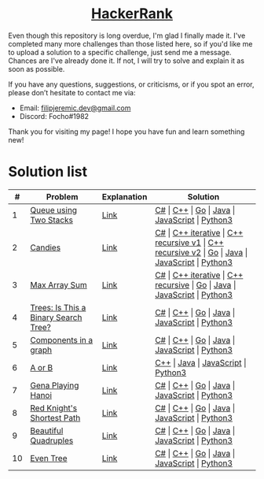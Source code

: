 <h1 align="center"><a href="https://www.hackerrank.com/kettu">HackerRank</a></h1>

Even though this repository is long overdue, I'm glad I finally made it. I've completed many more challenges than those listed here, so if you'd like me to upload a solution to a specific challenge, just send me a message. Chances are I've already done it. If not, I will try to solve and explain it as soon as possible.

If you have any questions, suggestions, or criticisms, or if you spot an error, please don’t hesitate to contact me via:
* Email: filipjeremic.dev@gmail.com
* Discord: Focho#1982

Thank you for visiting my page! I hope you have fun and learn something new!

# Solution list

|  #  | Problem | Explanation | Solution |
|  -  | ------- | -------- | --------- |
| 1 | [Queue using Two Stacks](https://www.hackerrank.com/challenges/queue-using-two-stacks/problem) | [Link](https://github.com/filipjeremic/hackerrank/blob/main/Data%20Structures/Queue%20using%20two%20stacks/Explanation.txt) | [C#](https://github.com/filipjeremic/hackerrank/blob/main/Data%20Structures/Queue%20using%20two%20stacks/Solution.cs) \| [C++](https://github.com/filipjeremic/hackerrank/blob/main/Data%20Structures/Queue%20using%20two%20stacks/Solution.cpp) \| [Go](https://github.com/filipjeremic/hackerrank/blob/main/Data%20Structures/Queue%20using%20two%20stacks/solution.go) \| [Java](https://github.com/filipjeremic/hackerrank/blob/main/Data%20Structures/Queue%20using%20two%20stacks/Solution.java) \| [JavaScript](https://github.com/filipjeremic/hackerrank/blob/main/Data%20Structures/Queue%20using%20two%20stacks/Solution.js) \| [Python3](https://github.com/filipjeremic/hackerrank/blob/main/Data%20Structures/Queue%20using%20two%20stacks/solution.py) |
| 2 | [Candies](https://www.hackerrank.com/challenges/candies/problem?h_l=interview&playlist_slugs%5B%5D=interview-preparation-kit&playlist_slugs%5B%5D=dynamic-programming) | [Link](https://github.com/filipjeremic/hackerrank/blob/main/Interview%20Preparation%20Kit/Candies/Explanation.txt) | [C#](https://github.com/filipjeremic/hackerrank/blob/main/Interview%20Preparation%20Kit/Candies/Solution.cs) \| [C++ iterative](https://github.com/filipjeremic/hackerrank/blob/main/Interview%20Preparation%20Kit/Candies/Solution_iterative.cpp) \| [C++ recursive v1](https://github.com/filipjeremic/hackerrank/blob/main/Interview%20Preparation%20Kit/Candies/Solution_recursive_v1.cpp) \| [C++ recursive v2](https://github.com/filipjeremic/hackerrank/blob/main/Interview%20Preparation%20Kit/Candies/Solution_recursive_v2.cpp) \| [Go](https://github.com/filipjeremic/hackerrank/blob/main/Interview%20Preparation%20Kit/Candies/solution.go) \| [Java](https://github.com/filipjeremic/hackerrank/blob/main/Interview%20Preparation%20Kit/Candies/Solution.java) \| [JavaScript](https://github.com/filipjeremic/hackerrank/blob/main/Interview%20Preparation%20Kit/Candies/Solution.js) \| [Python3](https://github.com/filipjeremic/hackerrank/blob/main/Interview%20Preparation%20Kit/Candies/solution.py) |
| 3 | [Max Array Sum](https://www.hackerrank.com/challenges/max-array-sum/problem?h_l=interview&playlist_slugs%5B%5D=interview-preparation-kit&playlist_slugs%5B%5D=dynamic-programming) | [Link](https://github.com/filipjeremic/hackerrank/blob/main/Interview%20Preparation%20Kit/Max%20Array%20Sum/Explanation.txt) | [C#](https://github.com/filipjeremic/hackerrank/blob/main/Interview%20Preparation%20Kit/Max%20Array%20Sum/Solution.cs) \| [C++ iterative](https://github.com/filipjeremic/hackerrank/blob/main/Interview%20Preparation%20Kit/Max%20Array%20Sum/Solution_iterative.cpp) \| [C++ recursive](https://github.com/filipjeremic/hackerrank/blob/main/Interview%20Preparation%20Kit/Max%20Array%20Sum/Solution_recursive.cpp) \| [Go](https://github.com/filipjeremic/hackerrank/blob/main/Interview%20Preparation%20Kit/Max%20Array%20Sum/solution.go) \| [Java](https://github.com/filipjeremic/hackerrank/blob/main/Interview%20Preparation%20Kit/Max%20Array%20Sum/Solution.java) \| [JavaScript](https://github.com/filipjeremic/hackerrank/blob/main/Interview%20Preparation%20Kit/Max%20Array%20Sum/Solution.js) \| [Python3](https://github.com/filipjeremic/hackerrank/blob/main/Interview%20Preparation%20Kit/Max%20Array%20Sum/solution.py) |
| 4 | [Trees: Is This a Binary Search Tree?](https://www.hackerrank.com/challenges/ctci-is-binary-search-tree/problem?h_l=interview&playlist_slugs%5B%5D=interview-preparation-kit&playlist_slugs%5B%5D=trees) | [Link](https://github.com/filipjeremic/hackerrank/blob/main/Interview%20Preparation%20Kit/Trees%3A%20Is%20This%20a%20Binary%20Search%20Tree%3F/Explanation.txt) | [C#](https://github.com/filipjeremic/hackerrank/blob/main/Interview%20Preparation%20Kit/Trees%3A%20Is%20This%20a%20Binary%20Search%20Tree%3F/Solution.cs) \| [C++](https://github.com/filipjeremic/hackerrank/blob/main/Interview%20Preparation%20Kit/Trees%3A%20Is%20This%20a%20Binary%20Search%20Tree%3F/Solution.cpp) \| [Go](https://github.com/filipjeremic/hackerrank/blob/main/Interview%20Preparation%20Kit/Trees%3A%20Is%20This%20a%20Binary%20Search%20Tree%3F/solution.go) \| [Java](https://github.com/filipjeremic/hackerrank/blob/main/Interview%20Preparation%20Kit/Trees%3A%20Is%20This%20a%20Binary%20Search%20Tree%3F/Solution.java) \| [JavaScript](https://github.com/filipjeremic/hackerrank/blob/main/Interview%20Preparation%20Kit/Trees%3A%20Is%20This%20a%20Binary%20Search%20Tree%3F/Solution.js) \| [Python3](https://github.com/filipjeremic/hackerrank/blob/main/Interview%20Preparation%20Kit/Trees%3A%20Is%20This%20a%20Binary%20Search%20Tree%3F/solution.py) |
| 5 | [Components in a graph](https://www.hackerrank.com/challenges/components-in-graph/problem) | [Link](https://github.com/filipjeremic/hackerrank/blob/main/Data%20Structures/Components%20in%20a%20graph/Explanation.txt) | [C#](https://github.com/filipjeremic/hackerrank/blob/main/Data%20Structures/Components%20in%20a%20graph/Solution.cs) \| [C++](https://github.com/filipjeremic/hackerrank/blob/main/Data%20Structures/Components%20in%20a%20graph/Solution.cpp) \| [Go](https://github.com/filipjeremic/hackerrank/blob/main/Data%20Structures/Components%20in%20a%20graph/solution.go) \| [Java](https://github.com/filipjeremic/hackerrank/blob/main/Data%20Structures/Components%20in%20a%20graph/Solution.java) \| [JavaScript](https://github.com/filipjeremic/hackerrank/blob/main/Data%20Structures/Components%20in%20a%20graph/Solution.js) \| [Python3](https://github.com/filipjeremic/hackerrank/blob/main/Data%20Structures/Components%20in%20a%20graph/solution.py) |
| 6 | [A or B](https://www.hackerrank.com/challenges/aorb/problem) | [Link](https://github.com/filipjeremic/hackerrank/blob/main/Algorithms/A%20or%20B/Explanation.txt) | [C++](https://github.com/filipjeremic/hackerrank/blob/main/Algorithms/A%20or%20B/Solution.cpp) \| [Java](https://github.com/filipjeremic/hackerrank/blob/main/Algorithms/A%20or%20B/Solution.java) \| [JavaScript](https://github.com/filipjeremic/hackerrank/blob/main/Algorithms/A%20or%20B/Solution.js) \| [Python3](https://github.com/filipjeremic/hackerrank/blob/main/Algorithms/A%20or%20B/solution.py) |
| 7 | [Gena Playing Hanoi](https://www.hackerrank.com/challenges/gena/problem) | [Link](https://github.com/filipjeremic/hackerrank/blob/main/Algorithms/Gena%20Playing%20Hanoi/Explanation.txt) | [C#](https://github.com/filipjeremic/hackerrank/blob/main/Algorithms/Gena%20Playing%20Hanoi/Solution.cs) \| [C++](https://github.com/filipjeremic/hackerrank/blob/main/Algorithms/Gena%20Playing%20Hanoi/Solution.cpp) \| [Go](https://github.com/filipjeremic/hackerrank/blob/main/Algorithms/Gena%20Playing%20Hanoi/solution.go) \| [Java](https://github.com/filipjeremic/hackerrank/blob/main/Algorithms/Gena%20Playing%20Hanoi/Solution.java) \| [JavaScript](https://github.com/filipjeremic/hackerrank/blob/main/Algorithms/Gena%20Playing%20Hanoi/Solution.js) \| [Python3](https://github.com/filipjeremic/hackerrank/blob/main/Algorithms/Gena%20Playing%20Hanoi/solution.py) |
| 8 | [Red Knight's Shortest Path](https://www.hackerrank.com/challenges/red-knights-shortest-path/problem) | [Link](https://github.com/filipjeremic/hackerrank/blob/main/Algorithms/Red%20Knight's%20Shortest%20Path/Explanation.txt) | [C#](https://github.com/filipjeremic/hackerrank/blob/main/Algorithms/Red%20Knight's%20Shortest%20Path/Solution.cs) \| [C++](https://github.com/filipjeremic/hackerrank/blob/main/Algorithms/Red%20Knight's%20Shortest%20Path/Solution.cpp) \| [Go](https://github.com/filipjeremic/hackerrank/blob/main/Algorithms/Red%20Knight's%20Shortest%20Path/solution.go) \| [Java](https://github.com/filipjeremic/hackerrank/blob/main/Algorithms/Red%20Knight's%20Shortest%20Path/Solution.java) \| [JavaScript](https://github.com/filipjeremic/hackerrank/blob/main/Algorithms/Red%20Knight's%20Shortest%20Path/Solution.js) \| [Python3](https://github.com/filipjeremic/hackerrank/blob/main/Algorithms/Red%20Knight's%20Shortest%20Path/solution.py) |
| 9 | [Beautiful Quadruples](https://www.hackerrank.com/challenges/xor-quadruples/problem) | [Link](https://github.com/filipjeremic/hackerrank/blob/main/Algorithms/Beautiful%20Quadruples/Explanation.txt) | [C#](https://github.com/filipjeremic/hackerrank/blob/main/Algorithms/Beautiful%20Quadruples/Solution.cs) \| [C++](https://github.com/filipjeremic/hackerrank/blob/main/Algorithms/Beautiful%20Quadruples/Solution.cpp) \| [Go](https://github.com/filipjeremic/hackerrank/blob/main/Algorithms/Beautiful%20Quadruples/solution.go) \| [Java](https://github.com/filipjeremic/hackerrank/blob/main/Algorithms/Beautiful%20Quadruples/Solution.java) \| [JavaScript](https://github.com/filipjeremic/hackerrank/blob/main/Algorithms/Beautiful%20Quadruples/Solution.js) \| [Python3](https://github.com/filipjeremic/hackerrank/blob/main/Algorithms/Beautiful%20Quadruples/solution.py) |
| 10 | [Even Tree](https://www.hackerrank.com/challenges/even-tree/problem) | [Link](https://github.com/filipjeremic/hackerrank/blob/main/Algorithms/Even%20Tree/Explanation.txt) | [C#](https://github.com/filipjeremic/hackerrank/blob/main/Algorithms/Even%20Tree/Solution.cs) \| [C++](https://github.com/filipjeremic/hackerrank/blob/main/Algorithms/Even%20Tree/Solution.cpp) \| [Go](https://github.com/filipjeremic/hackerrank/blob/main/Algorithms/Even%20Tree/solution.go) \| [Java](https://github.com/filipjeremic/hackerrank/blob/main/Algorithms/Even%20Tree/Solution.java) \| [JavaScript](https://github.com/filipjeremic/hackerrank/blob/main/Algorithms/Even%20Tree/Solution.js) \| [Python3](https://github.com/filipjeremic/hackerrank/blob/main/Algorithms/Even%20Tree/solution.py) |
